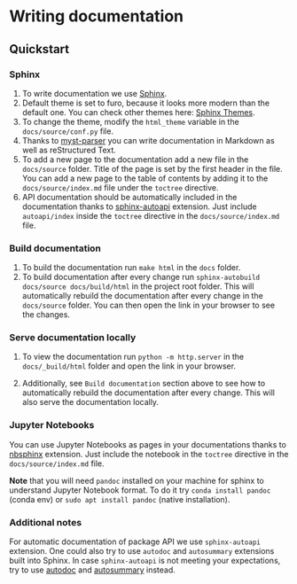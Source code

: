# Writing documentation

## Quickstart

### Sphinx

1. To write documentation we use [Sphinx](https://www.sphinx-doc.org/en/master/).
2. Default theme is set to furo, because it looks more modern than the default one. You can check other themes here: [Sphinx Themes](https://sphinx-themes.org/).
3. To change the theme, modify the `html_theme` variable in the `docs/source/conf.py` file.
4. Thanks to [myst-parser](https://myst-parser.readthedocs.io/en/latest/) you can write documentation in Markdown as well as reStructured Text.
5. To add a new page to the documentation add a new file in the `docs/source` folder. Title of the page is set by the first header in the file. You can add a new page to the table of contents by adding it to the `docs/source/index.md` file under the `toctree` directive.
6. API documentation should be automatically included in the documentation thanks to [sphinx-autoapi](https://sphinx-autoapi.readthedocs.io/en/latest/) extension. Just include `autoapi/index` inside the `toctree` directive in the `docs/source/index.md` file.

### Build documentation

1. To build the documentation run `make html` in the `docs` folder.
2. To build documentation after every change run `sphinx-autobuild docs/source docs/build/html` in the project root folder. This will automatically rebuild the documentation after every change in the `docs/source` folder. You can then open the link in your browser to see the changes.

### Serve documentation locally

1. To view the documentation run `python -m http.server` in the `docs/_build/html` folder and open the link in your browser.

2. Additionally, see `Build documentation` section above to see how to automatically rebuild the documentation after every change. This will also serve the documentation locally.

### Jupyter Notebooks

You can use Jupyter Notebooks as pages in your documentations thanks to [nbsphinx](https://nbsphinx.readthedocs.io/) extension. Just include the notebook in the `toctree` directive in the `docs/source/index.md` file.

**Note** that you will need `pandoc` installed on your machine for sphinx to understand Jupyter Notebook format. To do it try `conda install pandoc` (conda env) or `sudo apt install pandoc` (native installation).

### Additional notes

For automatic documentation of package API we use `sphinx-autoapi` extension. One could also try to use `autodoc` and `autosummary` extensions built into Sphinx. In case `sphinx-autoapi` is not meeting your expectations, try to use [autodoc](https://www.sphinx-doc.org/en/master/usage/extensions/autodoc.html) and [autosummary](https://www.sphinx-doc.org/en/master/usage/extensions/autosummary.html) instead.
